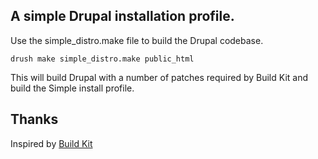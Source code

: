 ## A simple Drupal installation profile.

Use the simple_distro.make file to build the Drupal codebase.

`drush make simple_distro.make public_html`

This will build Drupal with a number of patches required by Build Kit and build the Simple install profile.

## Thanks

Inspired by [Build Kit](http://drupal.org/project/buildkit)
